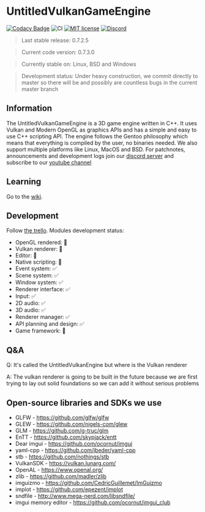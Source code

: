 # UntitledVulkanGameEngine
[![Codacy Badge](https://app.codacy.com/project/badge/Grade/f40d6188c862462fb6a1e65f6e73d83c)](https://www.codacy.com/gh/MadLadSquad/UntitledVulkanGameEngine/dashboard?utm_source=github.com&amp;utm_medium=referral&amp;utm_content=MadLadSquad/UntitledVulkanGameEngine&amp;utm_campaign=Badge_Grade)
![CI](https://github.com/MadLadSquad/UntitledVulkanGameEngine/workflows/CI/badge.svg)
[![MIT license](https://img.shields.io/badge/License-MIT-blue.svg)](https://lbesson.mit-license.org/)
[![Discord](https://img.shields.io/discord/717037253292982315.svg?label=&logo=discord&logoColor=ffffff&color=7389D8&labelColor=6A7EC2)](https://discord.gg/4wgH8ZE)

> Last stable release: 0.7.2.5

> Current code version: 0.7.3.0

> Currently stable on: Linux, BSD and Windows

> Development status: Under heavy construction, we commit directly to master so there will be and possibly are countless bugs in the current master branch
## Information
The UntitledVulkanGameEngine is a 3D game engine written in C++. It uses Vulkan and Modern OpenGL as graphics APIs and has a simple and easy to use C++ scripting API. The engine follows the Gentoo philosophy which means that everything is compiled by the user, no binaries needed. We also support multiple platforms like Linux, MacOS and BSD. For patchnotes, announcements and development logs join our [discord server](https://discord.gg/4TAwNSx) and subscribe to our [youtube channel](https://www.youtube.com/channel/UCWKEvueStyfeMGnkvVJuGxQ)
## Learning
Go to the [wiki](https://github.com/MadLadSquad/UntitledVulkanGameEngine/wiki).
## Development
Follow [the trello](https://trello.com/b/0upjsxT0/untitledvukangameengine2).
Modules development status:
-   OpenGL rendered: :construction: 
-   Vulkan renderer: :construction: 
-   Editor: :construction: 
-   Native scripting: :construction: 
-   Event system: :white_check_mark:
-   Scene system: :white_check_mark:
-   Window system: :white_check_mark:
-   Renderer interface: :white_check_mark:
-   Input: :white_check_mark:
-   2D audio: :white_check_mark:
-   3D audio: :white_check_mark:
-   Renderer manager: :white_check_mark:
-   API planning and design: :white_check_mark:
-   Game framework: :construction: 
## Q&A
Q: It's called the UntitledVulkanEngine but where is the Vulkan renderer

A: The vulkan renderer is going to be built in the future because we are first trying to lay out solid foundations so we can add it without serious problems
## Open-source libraries and SDKs we use
-   GLFW - https://github.com/glfw/glfw
-   GLEW - https://github.com/nigels-com/glew
-   GLM - https://github.com/g-truc/glm
-   EnTT - https://github.com/skypjack/entt
-   Dear imgui - https://github.com/ocornut/imgui
-   yaml-cpp - https://github.com/jbeder/yaml-cpp
-   stb - https://github.com/nothings/stb
-   VulkanSDK - https://vulkan.lunarg.com/
-   OpenAL - https://www.openal.org/
-   zlib - https://github.com/madler/zlib
-   imguizmo - https://github.com/CedricGuillemet/ImGuizmo
-   implot - https://github.com/epezent/implot
-   sndfile - http://www.mega-nerd.com/libsndfile/
-   imgui memory editor - https://github.com/ocornut/imgui_club
